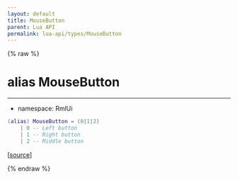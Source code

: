 ```yaml
---
layout: default
title: MouseButton
parent: Lua API
permalink: lua-api/types/MouseButton
---
```


{% raw %}

# alias MouseButton
---

- namespace: RmlUi



```lua
(alias) MouseButton = (0|1|2)
    | 0 -- Left button
    | 1 -- Right button
    | 2 -- Middle button

```




[<a href="https://github.com/beyond-all-reason/RecoilEngine/blob/b29554ca8a91605fa235eafe60ad740783359665/rts/Rml/SolLua/bind/Global.cpp#L111-L116" target="_blank">source</a>]


{% endraw %}